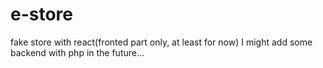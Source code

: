 # e-store
fake store with react(fronted part only, at least for now)
I might add some backend with php in the future...
